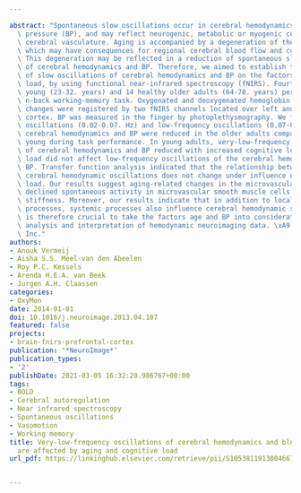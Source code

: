 ---
abstract: "Spontaneous slow oscillations occur in cerebral hemodynamics and blood\
  \ pressure (BP), and may reflect neurogenic, metabolic or myogenic control of the\
  \ cerebral vasculature. Aging is accompanied by a degeneration of the vascular system,\
  \ which may have consequences for regional cerebral blood flow and cognitive performance.\
  \ This degeneration may be reflected in a reduction of spontaneous slow oscillations\
  \ of cerebral hemodynamics and BP. Therefore, we aimed to establish the dependency\
  \ of slow oscillations of cerebral hemodynamics and BP on the factors age and cognitive\
  \ load, by using functional near-infrared spectroscopy (fNIRS). Fourteen healthy\
  \ young (23-32. years) and 14 healthy older adults (64-78. years) performed a verbal\
  \ n-back working-memory task. Oxygenated and deoxygenated hemoglobin concentration\
  \ changes were registered by two fNIRS channels located over left and right prefrontal\
  \ cortex. BP was measured in the finger by photoplethysmography. We found that very-low-frequency\
  \ oscillations (0.02-0.07. Hz) and low-frequency oscillations (0.07-0.2. Hz) of\
  \ cerebral hemodynamics and BP were reduced in the older adults compared to the\
  \ young during task performance. In young adults, very-low-frequency oscillations\
  \ of cerebral hemodynamics and BP reduced with increased cognitive load. Cognitive\
  \ load did not affect low-frequency oscillations of the cerebral hemodynamics and\
  \ BP. Transfer function analysis indicated that the relationship between BP and\
  \ cerebral hemodynamic oscillations does not change under influence of age and cognitive\
  \ load. Our results suggest aging-related changes in the microvasculature such as\
  \ declined spontaneous activity in microvascular smooth muscle cells and vessel\
  \ stiffness. Moreover, our results indicate that in addition to local vasoregulatory\
  \ processes, systemic processes also influence cerebral hemodynamic signals. It\
  \ is therefore crucial to take the factors age and BP into consideration for the\
  \ analysis and interpretation of hemodynamic neuroimaging data. \xA9 2013 Elsevier\
  \ Inc."
authors:
- Anouk Vermeij
- Aisha S.S. Meel-van den Abeelen
- Roy P.C. Kessels
- Arenda H.E.A. van Beek
- Jurgen A.H. Claassen
categories:
- OxyMon
date: 2014-01-01
doi: 10.1016/j.neuroimage.2013.04.107
featured: false
projects:
- brain-fnirs-prefrontal-cortex
publication: '*NeuroImage*'
publication_types:
- '2'
publishDate: 2021-03-05 16:32:20.986767+00:00
tags:
- BOLD
- Cerebral autoregulation
- Near infrared spectroscopy
- Spontaneous oscillations
- Vasomotion
- Working memory
title: Very-low-frequency oscillations of cerebral hemodynamics and blood pressure
  are affected by aging and cognitive load
url_pdf: https://linkinghub.elsevier.com/retrieve/pii/S1053811913004667

---

